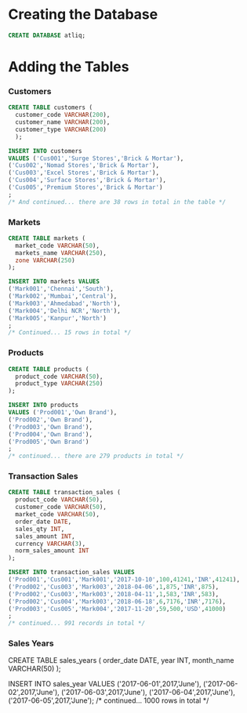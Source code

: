 # Creating the Database
```sql
CREATE DATABASE atliq;
```

# Adding the Tables
### Customers
```sql
CREATE TABLE customers (
  customer_code VARCHAR(200),
  customer_name VARCHAR(200),
  customer_type VARCHAR(200)
  );

INSERT INTO customers 
VALUES ('Cus001','Surge Stores','Brick & Mortar'),
('Cus002','Nomad Stores','Brick & Mortar'),
('Cus003','Excel Stores','Brick & Mortar'),
('Cus004','Surface Stores','Brick & Mortar'),
('Cus005','Premium Stores','Brick & Mortar')
;
/* And continued... there are 38 rows in total in the table */
```

### Markets
```sql
CREATE TABLE markets (
  market_code VARCHAR(50),
  markets_name VARCHAR(250),
  zone VARCHAR(250)
);

INSERT INTO markets VALUES
('Mark001','Chennai','South'),
('Mark002','Mumbai','Central'),
('Mark003','Ahmedabad','North'),
('Mark004','Delhi NCR','North'),
('Mark005','Kanpur','North')
;
/* Continued... 15 rows in total */
```

###  Products
```sql
CREATE TABLE products (
  product_code VARCHAR(50),
  product_type VARCHAR(250)
);

INSERT INTO products 
VALUES ('Prod001','Own Brand'),
('Prod002','Own Brand'),
('Prod003','Own Brand'),
('Prod004','Own Brand'),
('Prod005','Own Brand')
;
/* continued... there are 279 products in total */
```

### Transaction Sales
```sql
CREATE TABLE transaction_sales (
  product_code VARCHAR(50),
  customer_code VARCHAR(50),
  market_code VARCHAR(50),
  order_date DATE,
  sales_qty INT,
  sales_amount INT,
  currency VARCHAR(3),
  norm_sales_amount INT
);

INSERT INTO transaction_sales VALUES
('Prod001','Cus001','Mark001','2017-10-10',100,41241,'INR',41241),
('Prod002','Cus003','Mark003','2018-04-06',1,875,'INR',875),
('Prod002','Cus003','Mark003','2018-04-11',1,583,'INR',583),
('Prod002','Cus004','Mark003','2018-06-18',6,7176,'INR',7176),
('Prod003','Cus005','Mark004','2017-11-20',59,500,'USD',41000)
;
/* continued... 991 records in total */
```

### Sales Years
CREATE TABLE sales_years (
  order_date DATE,
  year INT,
  month_name VARCHAR(50)
);

INSERT INTO sales_year VALUES
('2017-06-01',2017,'June'),
('2017-06-02',2017,'June'),
('2017-06-03',2017,'June'),
('2017-06-04',2017,'June'),
('2017-06-05',2017,'June');
/* continued... 1000 rows in total */
```
